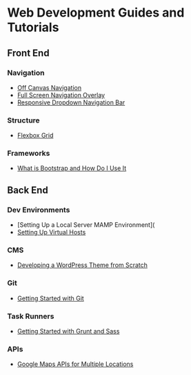 Web Development Guides and Tutorials
========

## Front End

### Navigation

* [Off Canvas Navigation](http://www.taniarascia.com/off-canvas-navigation/)
* [Full Screen Navigation Overlay](http://www.taniarascia.com/full-screen-navigation-overlay/)
* [Responsive Dropdown Navigation Bar](http://www.taniarascia.com/responsive-dropdown-navigation-bar/)

### Structure

* [Flexbox Grid](http://www.taniarascia.com/easiest-flex-grid-ever/)

### Frameworks

* [What is Bootstrap and How Do I Use It](http://www.taniarascia.com/what-is-bootstrap-and-how-do-i-use-it/)



## Back End

### Dev Environments

* [Setting Up a Local Server MAMP Environment](
* [Setting Up Virtual Hosts](http://www.taniarascia.com/setting-up-virtual-hosts/)

### CMS

* [Developing a WordPress Theme from Scratch](http://www.taniarascia.com/developing-a-wordpress-theme-from-scratch/)

### Git

* [Getting Started with Git](http://www.taniarascia.com/getting-started-with-git/)

### Task Runners

* [Getting Started with Grunt and Sass](http://www.taniarascia.com/getting-started-with-grunt-and-sass/)

### APIs

* [Google Maps APIs for Multiple Locations](http://www.taniarascia.com/google-maps-apis-for-multiple-locations/)
